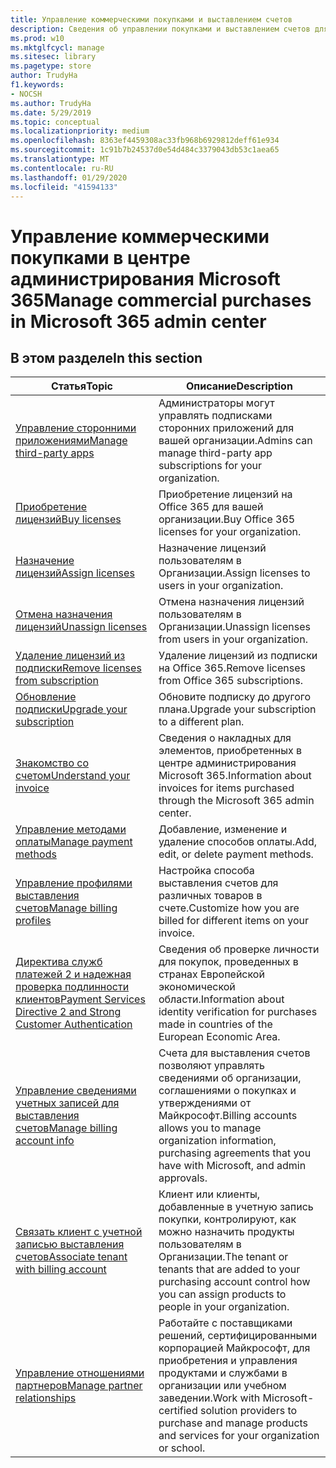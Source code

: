 ```yaml
---
title: Управление коммерческими покупками и выставлением счетов
description: Сведения об управлении покупками и выставлением счетов для коммерческих клиентов.
ms.prod: w10
ms.mktglfcycl: manage
ms.sitesec: library
ms.pagetype: store
author: TrudyHa
f1.keywords:
- NOCSH
ms.author: TrudyHa
ms.date: 5/29/2019
ms.topic: conceptual
ms.localizationpriority: medium
ms.openlocfilehash: 8363ef4459308ac33fb968b6929812deff61e934
ms.sourcegitcommit: 1c91b7b24537d0e54d484c3379043db53c1aea65
ms.translationtype: MT
ms.contentlocale: ru-RU
ms.lasthandoff: 01/29/2020
ms.locfileid: "41594133"
---
```

# <a name="manage-commercial-purchases-in-microsoft-365-admin-center"></a><span data-ttu-id="a1653-103">Управление коммерческими покупками в центре администрирования Microsoft 365</span><span class="sxs-lookup"><span data-stu-id="a1653-103">Manage commercial purchases in Microsoft 365 admin center</span></span>

## <a name="in-this-section"></a><span data-ttu-id="a1653-104">В этом разделе</span><span class="sxs-lookup"><span data-stu-id="a1653-104">In this section</span></span>

| <span data-ttu-id="a1653-105">Статья</span><span class="sxs-lookup"><span data-stu-id="a1653-105">Topic</span></span> | <span data-ttu-id="a1653-106">Описание</span><span class="sxs-lookup"><span data-stu-id="a1653-106">Description</span></span> |
| ----- | ----------- |
| [<span data-ttu-id="a1653-107">Управление сторонними приложениями</span><span class="sxs-lookup"><span data-stu-id="a1653-107">Manage third-party apps</span></span>](manage-saas-apps.md) | <span data-ttu-id="a1653-108">Администраторы могут управлять подписками сторонних приложений для вашей организации.</span><span class="sxs-lookup"><span data-stu-id="a1653-108">Admins can manage third-party app subscriptions for your organization.</span></span> |
| [<span data-ttu-id="a1653-109">Приобретение лицензий</span><span class="sxs-lookup"><span data-stu-id="a1653-109">Buy licenses</span></span>](https://docs.microsoft.com/office365/admin/subscriptions-and-billing/buy-licenses?view=o365-worldwide) | <span data-ttu-id="a1653-110">Приобретение лицензий на Office 365 для вашей организации.</span><span class="sxs-lookup"><span data-stu-id="a1653-110">Buy Office 365 licenses for your organization.</span></span> |
| [<span data-ttu-id="a1653-111">Назначение лицензий</span><span class="sxs-lookup"><span data-stu-id="a1653-111">Assign licenses</span></span>](https://docs.microsoft.com/office365/admin/manage/assign-licenses-to-users?view=o365-worldwide) | <span data-ttu-id="a1653-112">Назначение лицензий пользователям в Организации.</span><span class="sxs-lookup"><span data-stu-id="a1653-112">Assign licenses to users in your organization.</span></span> |
| [<span data-ttu-id="a1653-113">Отмена назначения лицензий</span><span class="sxs-lookup"><span data-stu-id="a1653-113">Unassign licenses</span></span>](https://docs.microsoft.com/office365/admin/manage/remove-licenses-from-users?view=o365-worldwide) | <span data-ttu-id="a1653-114">Отмена назначения лицензий пользователям в Организации.</span><span class="sxs-lookup"><span data-stu-id="a1653-114">Unassign licenses from users in your organization.</span></span> |
| [<span data-ttu-id="a1653-115">Удаление лицензий из подписки</span><span class="sxs-lookup"><span data-stu-id="a1653-115">Remove licenses from subscription</span></span>](https://docs.microsoft.com/office365/admin/subscriptions-and-billing/remove-licenses-from-subscription?view=o365-worldwide) | <span data-ttu-id="a1653-116">Удаление лицензий из подписки на Office 365.</span><span class="sxs-lookup"><span data-stu-id="a1653-116">Remove licenses from Office 365 subscriptions.</span></span> |
| [<span data-ttu-id="a1653-117">Обновление подписки</span><span class="sxs-lookup"><span data-stu-id="a1653-117">Upgrade your subscription</span></span>](https://docs.microsoft.com/office365/admin/subscriptions-and-billing/upgrade-to-different-plan) | <span data-ttu-id="a1653-118">Обновите подписку до другого плана.</span><span class="sxs-lookup"><span data-stu-id="a1653-118">Upgrade your subscription to a different plan.</span></span> |
| [<span data-ttu-id="a1653-119">Знакомство со счетом</span><span class="sxs-lookup"><span data-stu-id="a1653-119">Understand your invoice</span></span>](/microsoft-365/commerce/billing-and-payments/understand-your-invoice) | <span data-ttu-id="a1653-120">Сведения о накладных для элементов, приобретенных в центре администрирования Microsoft 365.</span><span class="sxs-lookup"><span data-stu-id="a1653-120">Information about invoices for items purchased through the Microsoft 365 admin center.</span></span> |
| [<span data-ttu-id="a1653-121">Управление методами оплаты</span><span class="sxs-lookup"><span data-stu-id="a1653-121">Manage payment methods</span></span>](https://docs.microsoft.com/office365/Admin/subscriptions-and-billing/add-update-or-remove-credit-card-or-bank-account) | <span data-ttu-id="a1653-122">Добавление, изменение и удаление способов оплаты.</span><span class="sxs-lookup"><span data-stu-id="a1653-122">Add, edit, or delete payment methods.</span></span> |
| [<span data-ttu-id="a1653-123">Управление профилями выставления счетов</span><span class="sxs-lookup"><span data-stu-id="a1653-123">Manage billing profiles</span></span>](/microsoft-365/commerce/billing-and-payments/manage-billing-profiles) | <span data-ttu-id="a1653-124">Настройка способа выставления счетов для различных товаров в счете.</span><span class="sxs-lookup"><span data-stu-id="a1653-124">Customize how you are billed for different items on your invoice.</span></span> |
| [<span data-ttu-id="a1653-125">Директива служб платежей 2 и надежная проверка подлинности клиентов</span><span class="sxs-lookup"><span data-stu-id="a1653-125">Payment Services Directive 2 and Strong Customer Authentication</span></span>](/microsoft-365/commerce/billing-and-payments/psd2) | <span data-ttu-id="a1653-126">Сведения об проверке личности для покупок, проведенных в странах Европейской экономической области.</span><span class="sxs-lookup"><span data-stu-id="a1653-126">Information about identity verification for purchases made in countries of the European Economic Area.</span></span> |
| [<span data-ttu-id="a1653-127">Управление сведениями учетных записей для выставления счетов</span><span class="sxs-lookup"><span data-stu-id="a1653-127">Manage billing account info</span></span>](https://docs.microsoft.com/microsoft-store/update-microsoft-store-for-business-account-settings) | <span data-ttu-id="a1653-128">Счета для выставления счетов позволяют управлять сведениями об организации, соглашениями о покупках и утверждениями от Майкрософт.</span><span class="sxs-lookup"><span data-stu-id="a1653-128">Billing accounts allows you to manage organization information, purchasing agreements that you have with Microsoft, and admin approvals.</span></span> |
| [<span data-ttu-id="a1653-129">Связать клиент с учетной записью выставления счетов</span><span class="sxs-lookup"><span data-stu-id="a1653-129">Associate tenant with billing account</span></span>](https://docs.microsoft.com/microsoft-store/manage-mpsa-software-microsoft-store-for-business) | <span data-ttu-id="a1653-130">Клиент или клиенты, добавленные в учетную запись покупки, контролируют, как можно назначить продукты пользователям в Организации.</span><span class="sxs-lookup"><span data-stu-id="a1653-130">The tenant or tenants that are added to your purchasing account control how you can assign products to people in your organization.</span></span> |
| [<span data-ttu-id="a1653-131">Управление отношениями партнеров</span><span class="sxs-lookup"><span data-stu-id="a1653-131">Manage partner relationships</span></span>](https://docs.microsoft.com/microsoft-store/work-with-partner-microsoft-store-business) | <span data-ttu-id="a1653-132">Работайте с поставщиками решений, сертифицированными корпорацией Майкрософт, для приобретения и управления продуктами и службами в организации или учебном заведении.</span><span class="sxs-lookup"><span data-stu-id="a1653-132">Work with Microsoft-certified solution providers to purchase and manage products and services for your organization or school.</span></span> |